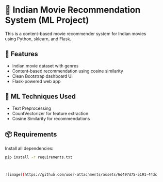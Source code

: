 # 🎥 Indian Movie Recommendation System (ML Project)

This is a content-based movie recommender system for Indian movies using Python, sklearn, and Flask.

## 🚀 Features
- Indian movie dataset with genres
- Content-based recommendation using cosine similarity
- Clean Bootstrap dashboard UI
- Flask-powered web app

## 🧠 ML Techniques Used
- Text Preprocessing
- CountVectorizer for feature extraction
- Cosine Similarity for recommendations

## 📦 Requirements
Install all dependencies:

```bash
pip install -r requirements.txt



![image](https://github.com/user-attachments/assets/6d497d75-5191-44dc-8f12-5aa74b1ac981)
